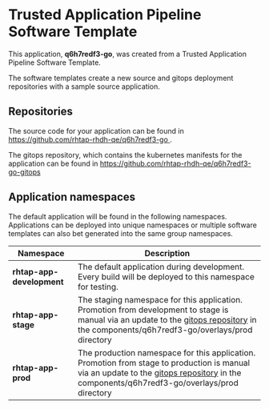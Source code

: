 # Trusted Application Pipeline Software Template

This application, **q6h7redf3-go**, was created from a Trusted Application Pipeline Software Template.

The software templates create a new source and gitops deployment repositories with a sample source application. 

## Repositories

The source code for your application can be found in [https://github.com/rhtap-rhdh-qe/q6h7redf3-go ](https://github.com/rhtap-rhdh-qe/q6h7redf3-go ).
 
The gitops repository, which contains the kubernetes manifests for the application can be found in 
[https://github.com/rhtap-rhdh-qe/q6h7redf3-go-gitops ](https://github.com/rhtap-rhdh-qe/q6h7redf3-go-gitops ) 

## Application namespaces 

The default application will be found in the following namespaces. Applications can be deployed into unique namespaces or multiple software templates can also bet generated into the same group namespaces.  

|  Namespace   |  Description   |  
| -------- | -------- |   
| **rhtap-app-development** | The default application during development. Every build will be deployed to this namespace for testing. | 
| **rhtap-app-stage** | The staging namespace for this application. Promotion from development to stage is manual via an update to the [gitops repository](https://github.com/rhtap-rhdh-qe/q6h7redf3-go-gitops ) in the components/q6h7redf3-go/overlays/prod directory |  
| **rhtap-app-prod** | The production namespace for this application. Promotion from stage to production is manual via an update to the [gitops repository](https://github.com/rhtap-rhdh-qe/q6h7redf3-go-gitops ) in the components/q6h7redf3-go/overlays/prod directory | 